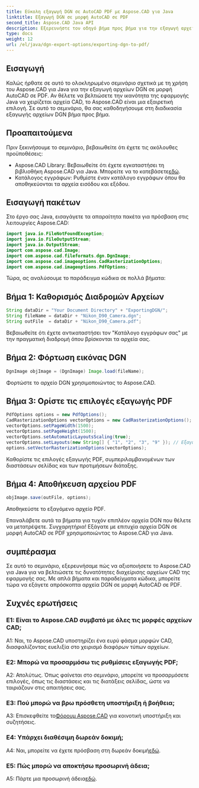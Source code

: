 ```yaml
---
title: Εύκολη εξαγωγή DGN σε AutoCAD PDF με Aspose.CAD για Java
linktitle: Εξαγωγή DGN σε μορφή AutoCAD σε PDF
second_title: Aspose.CAD Java API
description: Εξερευνήστε τον οδηγό βήμα προς βήμα για την εξαγωγή αρχείων DGN σε μορφή AutoCAD σε PDF χρησιμοποιώντας το Aspose.CAD για Java. Αυξήστε τις δυνατότητες χειρισμού CAD της εφαρμογής Java σας χωρίς κόπο.
type: docs
weight: 12
url: /el/java/dgn-export-options/exporting-dgn-to-pdf/
---
```

## Εισαγωγή

Καλώς ήρθατε σε αυτό το ολοκληρωμένο σεμινάριο σχετικά με τη χρήση του Aspose.CAD για Java για την εξαγωγή αρχείων DGN σε μορφή AutoCAD σε PDF. Αν θέλετε να βελτιώσετε την ικανότητα της εφαρμογής Java να χειρίζεται αρχεία CAD, το Aspose.CAD είναι μια εξαιρετική επιλογή. Σε αυτό το σεμινάριο, θα σας καθοδηγήσουμε στη διαδικασία εξαγωγής αρχείων DGN βήμα προς βήμα.


## Προαπαιτούμενα
Πριν ξεκινήσουμε το σεμινάριο, βεβαιωθείτε ότι έχετε τις ακόλουθες προϋποθέσεις:
-  Aspose.CAD Library: Βεβαιωθείτε ότι έχετε εγκαταστήσει τη βιβλιοθήκη Aspose.CAD για Java. Μπορείτε να το κατεβάσετε[εδώ](https://releases.aspose.com/cad/java/).
- Κατάλογος εγγράφων: Ρυθμίστε έναν κατάλογο εγγράφων όπου θα αποθηκεύονται τα αρχεία εισόδου και εξόδου.

## Εισαγωγή πακέτων

Στο έργο σας Java, εισαγάγετε τα απαραίτητα πακέτα για πρόσβαση στις λειτουργίες Aspose.CAD:

```java
import java.io.FileNotFoundException;
import java.io.FileOutputStream;
import java.io.OutputStream;
import com.aspose.cad.Image;
import com.aspose.cad.fileformats.dgn.DgnImage;
import com.aspose.cad.imageoptions.CadRasterizationOptions;
import com.aspose.cad.imageoptions.PdfOptions;
```

Τώρα, ας αναλύσουμε το παράδειγμα κώδικα σε πολλά βήματα:

## Βήμα 1: Καθορισμός Διαδρομών Αρχείων

```java
String dataDir = "Your Document Directory" + "ExportingDGN/";
String fileName = dataDir + "Nikon_D90_Camera.dgn";
String outFile  = dataDir + "Nikon_D90_Camera.pdf";
```

Βεβαιωθείτε ότι έχετε αντικαταστήσει τον "Κατάλογο εγγράφων σας" με την πραγματική διαδρομή όπου βρίσκονται τα αρχεία σας.

## Βήμα 2: Φόρτωση εικόνας DGN

```java
DgnImage objImage = (DgnImage) Image.load(fileName);
```

Φορτώστε το αρχείο DGN χρησιμοποιώντας το Aspose.CAD.

## Βήμα 3: Ορίστε τις επιλογές εξαγωγής PDF

```java
PdfOptions options = new PdfOptions();
CadRasterizationOptions vectorOptions = new CadRasterizationOptions();
vectorOptions.setPageWidth(1500);
vectorOptions.setPageHeight(1500);
vectorOptions.setAutomaticLayoutsScaling(true);
vectorOptions.setLayouts(new String[] { "1", "2", "3", "9" }); // Εξαγωγή συγκεκριμένων προβολών
options.setVectorRasterizationOptions(vectorOptions);
```

Καθορίστε τις επιλογές εξαγωγής PDF, συμπεριλαμβανομένων των διαστάσεων σελίδας και των προτιμήσεων διάταξης.

## Βήμα 4: Αποθήκευση αρχείου PDF

```java
objImage.save(outFile, options);
```

Αποθηκεύστε το εξαγόμενο αρχείο PDF.

Επαναλάβετε αυτά τα βήματα για τυχόν επιπλέον αρχεία DGN που θέλετε να μετατρέψετε. Συγχαρητήρια! Εξάγατε με επιτυχία αρχεία DGN σε μορφή AutoCAD σε PDF χρησιμοποιώντας το Aspose.CAD για Java.

## συμπέρασμα

Σε αυτό το σεμινάριο, εξερευνήσαμε πώς να αξιοποιήσετε το Aspose.CAD για Java για να βελτιώσετε τις δυνατότητες διαχείρισης αρχείων CAD της εφαρμογής σας. Με απλά βήματα και παραδείγματα κώδικα, μπορείτε τώρα να εξάγετε απρόσκοπτα αρχεία DGN σε μορφή AutoCAD σε PDF.

## Συχνές ερωτήσεις

### Ε1: Είναι το Aspose.CAD συμβατό με όλες τις μορφές αρχείων CAD;

A1: Ναι, το Aspose.CAD υποστηρίζει ένα ευρύ φάσμα μορφών CAD, διασφαλίζοντας ευελιξία στο χειρισμό διαφόρων τύπων αρχείων.

### Ε2: Μπορώ να προσαρμόσω τις ρυθμίσεις εξαγωγής PDF;

Α2: Απολύτως. Όπως φαίνεται στο σεμινάριο, μπορείτε να προσαρμόσετε επιλογές, όπως τις διαστάσεις και τις διατάξεις σελίδας, ώστε να ταιριάζουν στις απαιτήσεις σας.

### Ε3: Πού μπορώ να βρω πρόσθετη υποστήριξη ή βοήθεια;

 A3: Επισκεφθείτε το[Φόρουμ Aspose.CAD](https://forum.aspose.com/c/cad/19) για κοινοτική υποστήριξη και συζητήσεις.

### Ε4: Υπάρχει διαθέσιμη δωρεάν δοκιμή;

 A4: Ναι, μπορείτε να έχετε πρόσβαση στη δωρεάν δοκιμή[εδώ](https://releases.aspose.com/).

### Ε5: Πώς μπορώ να αποκτήσω προσωρινή άδεια;

 A5: Πάρτε μια προσωρινή άδεια[εδώ](https://purchase.aspose.com/temporary-license/).
